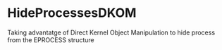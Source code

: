 # HideProcessesDKOM
Taking advantatge of Direct Kernel Object Manipulation to hide process from the EPROCESS structure
